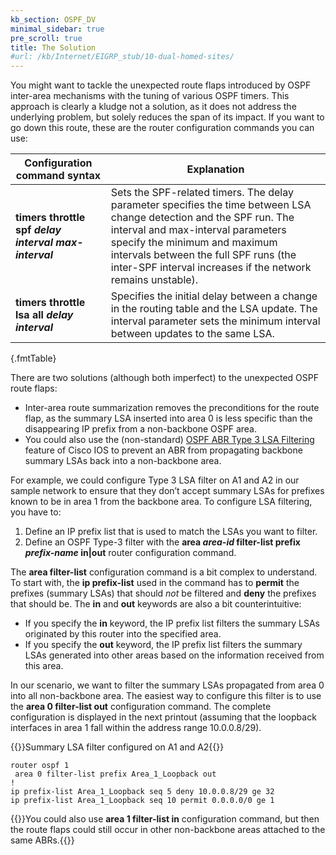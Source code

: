 ```yaml
---
kb_section: OSPF_DV
minimal_sidebar: true
pre_scroll: true
title: The Solution
#url: /kb/Internet/EIGRP_stub/10-dual-homed-sites/
---
```

You might want to tackle the unexpected route flaps introduced by OSPF inter-area mechanisms with the tuning of various OSPF timers. This approach is clearly a kludge not a solution, as it does not address the underlying problem, but solely reduces the span of its impact. If you want to go down this route, these are the router configuration commands you can use:

| Configuration command syntax | Explanation |
|------------------------------|-------------|
| **timers throttle spf _delay interval max-interval_** |	Sets the SPF-related timers. The delay parameter specifies the time between LSA change detection and the SPF run. The interval and max-interval parameters specify the minimum and maximum intervals between the full SPF runs (the inter-SPF interval increases if the network remains unstable). |
| **timers throttle lsa all _delay interval_** | Specifies the initial delay between a change in the routing table and the LSA update. The interval parameter sets the minimum interval between updates to the same LSA. |
{.fmtTable}

There are two solutions (although both imperfect) to the unexpected OSPF route flaps:

* Inter-area route summarization removes the preconditions for the route flap, as the summary LSA inserted into area 0 is less specific than the disappearing IP prefix from a non-backbone OSPF area.
* You could also use the (non-standard) [OSPF ABR Type 3 LSA Filtering](http://www.cisco.com/en/US/products/ps6350/products_configuration_guide_chapter09186a00804556e1.html) feature of Cisco IOS to prevent an ABR from propagating backbone summary LSAs back into a non-backbone area.

For example, we could configure Type 3 LSA filter on A1 and A2 in our sample network to ensure that they don’t accept summary LSAs for prefixes known to be in area 1 from the backbone area. To configure LSA filtering, you have to:

1. Define an IP prefix list that is used to match the LSAs you want to filter.
2. Define an OSPF Type-3 filter with the **area *area-id* filter-list prefix *prefix-name* in|out** router configuration command.

The **area filter-list** configuration command is a bit complex to understand. To start with, the **ip prefix-list** used in the command has to **permit** the prefixes (summary LSAs) that should *not* be filtered and **deny** the prefixes that should be. The **in** and **out** keywords are also a bit counterintuitive:

* If you specify the **in** keyword, the IP prefix list filters the summary LSAs originated by this router into the specified area.
* If you specify the **out** keyword, the IP prefix list filters the summary LSAs generated into other areas based on the information received from this area.

In our scenario, we want to filter the summary LSAs propagated from area 0 into all non-backbone area. The easiest way to configure this filter is to use the **area 0 filter-list out** configuration command. The complete configuration is displayed in the next printout (assuming that the loopback interfaces in area 1 fall within the address range 10.0.0.8/29).

{{<cc>}}Summary LSA filter configured on A1 and A2{{</cc>}}
```
router ospf 1
 area 0 filter-list prefix Area_1_Loopback out
!
ip prefix-list Area_1_Loopback seq 5 deny 10.0.0.8/29 ge 32
ip prefix-list Area_1_Loopback seq 10 permit 0.0.0.0/0 ge 1
```

{{<note>}}You could also use **area 1 filter-list in** configuration command, but then the route flaps could still occur in other non-backbone areas attached to the same ABRs.{{</note>}}
